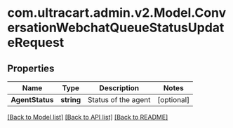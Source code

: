 
# com.ultracart.admin.v2.Model.ConversationWebchatQueueStatusUpdateRequest

## Properties

Name | Type | Description | Notes
------------ | ------------- | ------------- | -------------
**AgentStatus** | **string** | Status of the agent | [optional] 

[[Back to Model list]](../README.md#documentation-for-models)
[[Back to API list]](../README.md#documentation-for-api-endpoints)
[[Back to README]](../README.md)

